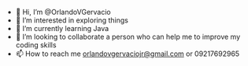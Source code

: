 - 👋 Hi, I’m @OrlandoVGervacio
- 👀 I’m interested in exploring things
- 🌱 I’m currently learning Java
- 💞️ I’m looking to collaborate a person who can help me to improve my coding skills
- 📫 How to reach me orlandovgervaciojr@gmail.com or 09217692965

<!---
OrlandoVGervacio/OrlandoVGervacio is a ✨ special ✨ repository because its `README.md` (this file) appears on your GitHub profile.
You can click the Preview link to take a look at your changes.
--->
